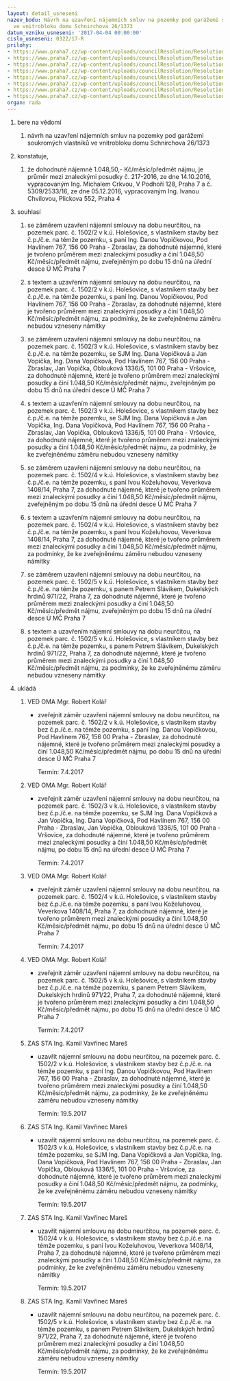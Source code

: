 ```yaml
---
layout: detail_usneseni
nazev_bodu: Návrh na uzavření nájemních smluv na pozemky pod garážemi soukromých vlastníků
  ve vnitrobloku domu Schnirchova 26/1373
datum_vzniku_usneseni: '2017-04-04 00:00:00'
cislo_usneseni: 0322/17-R
prilohy:
- https://www.praha7.cz/wp-content/uploads/councilResolution/Resolutions/29235/export/01_NS1373garaze~187071.docx
- https://www.praha7.cz/wp-content/uploads/councilResolution/Resolutions/29235/export/02_NS1373garaze~187070.pdf
- https://www.praha7.cz/wp-content/uploads/councilResolution/Resolutions/29235/export/03_NS1373garaze~187069.pdf
- https://www.praha7.cz/wp-content/uploads/councilResolution/Resolutions/29235/export/04_NS1373garaze~187068.doc
- https://www.praha7.cz/wp-content/uploads/councilResolution/Resolutions/29235/export/05_NS1373garaze~187067.doc
- https://www.praha7.cz/wp-content/uploads/councilResolution/Resolutions/29235/export/06_NS1373garaze~187066.doc
- https://www.praha7.cz/wp-content/uploads/councilResolution/Resolutions/29235/export/07_NS1373garaze~187065.doc
- https://www.praha7.cz/wp-content/uploads/councilResolution/Resolutions/29235/export/export~296355.pdf
organ: rada
---
```

<ol id="urzList" class="urzList_view"><li id="" class="urzClass1"><span name="1">bere na vědomí</span><ol class="urzOlClass"><li style="text-align: left;" id="" class="urzClass2"><span><p>návrh na uzavření nájemních smluv na pozemky pod garážemi soukromých vlastníků ve vnitrobloku domu Schnirchova 26/1373</p></span></li></ol></li><li id="" class="urzClass1"><span name="50">konstatuje,</span><ol class="urzOlClass"><li style="text-align: left;" id="" class="urzClass2"><span><p>že dohodnuté nájemné 1.048,50,- Kč/měsíc/předmět nájmu, je průměr mezi znaleckými posudky č. 217-2016, ze dne 14.10.2016, vypracovaným Ing. Michalem Crkvou, V Podhoří 128, Praha 7 a č. 5309/2533/16, ze dne 05.12.2016, vypracovaným Ing. Ivanou Chvílovou, Plickova 552, Praha 4<br></p></span></li></ol></li><li id="" class="urzClass1"><span name="26">souhlasí</span><ol class="urzOlClass"><li style="text-align: left;" id="" class="urzClass2"><span><p>se záměrem uzavření nájemní smlouvy na dobu neurčitou, na pozemek parc. č. 1502/2 v k.ú. Holešovice, s vlastníkem stavby bez č.p./č.e. na témže pozemku, s paní Ing. Danou Vopičkovou, Pod Havlínem 767, 156 00 Praha - Zbraslav, za dohodnuté nájemné, které je tvořeno průměrem mezi znaleckými posudky a činí 1.048,50 Kč/měsíc/předmět nájmu, zveřejněným po dobu 15 dnů na úřední desce Ú MČ Praha 7<br></p></span></li><li style="text-align: left;" id="" class="urzClass2"><span><p>s textem a uzavřením nájemní smlouvy na dobu neurčitou, na pozemek parc. č. 1502/2 v k.ú. Holešovice, s vlastníkem stavby bez č.p./č.e. na témže pozemku, s paní Ing. Danou Vopičkovou, Pod Havlínem 767, 156 00 Praha - Zbraslav, za dohodnuté nájemné, které je tvořeno průměrem mezi znaleckými posudky a činí 1.048,50 Kč/měsíc/předmět nájmu, za podmínky, že ke zveřejněnému záměru nebudou vzneseny námitky<br></p></span></li><li style="text-align: left;" id="" class="urzClass2"><span><p>se záměrem uzavření nájemní smlouvy na dobu neurčitou, na pozemek parc. č. 1502/3 v k.ú. Holešovice, s vlastníkem stavby bez č.p./č.e. na témže pozemku, se SJM Ing. Dana Vopičková a Jan Vopička, Ing. Dana Vopičková, Pod Havlínem 767, 156 00 Praha - Zbraslav, Jan Vopička, Oblouková 1336/5, 101 00 Praha - Vršovice, za dohodnuté nájemné, které je tvořeno průměrem mezi znaleckými posudky a činí 1.048,50 Kč/měsíc/předmět nájmu, zveřejněným po dobu 15 dnů na úřední desce Ú MČ Praha 7</p></span></li><li style="text-align: left;" id="" class="urzClass2"><span><p>s textem a uzavřením nájemní smlouvy na dobu neurčitou, na pozemek parc. č. 1502/3 v k.ú. Holešovice, s vlastníkem stavby bez č.p./č.e. na témže pozemku, se SJM Ing. Dana Vopičková a Jan Vopička, Ing. Dana Vopičková, Pod Havlínem 767, 156 00 Praha - Zbraslav,&nbsp;Jan Vopička,&nbsp;Oblouková 1336/5, 101 00 Praha - Vršovice, za dohodnuté nájemné, které je tvořeno průměrem mezi znaleckými posudky a činí 1.048,50 Kč/měsíc/předmět nájmu, za podmínky, že ke zveřejněnému záměru nebudou vzneseny námitky</p></span></li><li style="text-align: left;" id="" class="urzClass2"><span><p>se záměrem uzavření nájemní smlouvy na dobu neurčitou, na pozemek parc. č. 1502/4 v k.ú. Holešovice, s vlastníkem stavby bez č.p./č.e. na témže pozemku, s paní Ivou Koželuhovou, Veverkova 1408/14, Praha 7, za dohodnuté nájemné, které je tvořeno průměrem mezi znaleckými posudky a činí 1.048,50 Kč/měsíc/předmět nájmu, zveřejněným po dobu 15 dnů na úřední desce Ú MČ Praha 7</p></span></li><li style="text-align: left;" id="" class="urzClass2"><span><p>s textem a uzavřením nájemní smlouvy na dobu neurčitou, na pozemek parc. č. 1502/4 v k.ú. Holešovice, s vlastníkem stavby bez č.p./č.e. na témže pozemku, s paní Ivou Koželuhovou, Veverkova 1408/14, Praha 7, za dohodnuté nájemné, které je tvořeno průměrem mezi znaleckými posudky a činí 1.048,50 Kč/měsíc/předmět nájmu, za podmínky, že ke zveřejněnému záměru nebudou vzneseny námitky</p></span></li><li style="text-align: left;" id="" class="urzClass2"><span><p>se záměrem uzavření nájemní smlouvy na dobu neurčitou, na pozemek parc. č. 1502/5 v k.ú. Holešovice, s vlastníkem stavby bez č.p./č.e. na témže pozemku, s panem Petrem Slávikem, Dukelských hrdinů 971/22, Praha 7, za dohodnuté nájemné, které je tvořeno průměrem mezi znaleckými posudky a činí 1.048,50 Kč/měsíc/předmět nájmu, zveřejněným po dobu 15 dnů na úřední desce Ú MČ Praha 7</p></span></li><li style="text-align: left;" id="" class="urzClass2"><span><p>s textem a uzavřením nájemní smlouvy na dobu neurčitou, na pozemek parc. č. 1502/5 v k.ú. Holešovice, s vlastníkem stavby bez č.p./č.e. na témže pozemku, s panem Petrem Slávikem, Dukelských hrdinů 971/22, Praha 7, za dohodnuté nájemné, které je tvořeno průměrem mezi znaleckými posudky a činí 1.048,50 Kč/měsíc/předmět nájmu, za podmínky, že ke zveřejněnému záměru nebudou vzneseny námitky</p></span></li></ol></li><li class="urzClass1" id="urzUkoly"><span name="1">ukládá</span><ol class="urzOlClass"><li class="urzClass2"><span><p>VED OMA Mgr. Robert Kolář</p></span><ul class="urzUlClass"><li class="urzClass3"><span><p>zveřejnit záměr uzavření nájemní smlouvy na dobu neurčitou, na pozemek parc. č. 1502/2 v k.ú. Holešovice, s vlastníkem stavby bez č.p./č.e. na témže pozemku, s paní Ing. Danou Vopičkovou, Pod Havlínem 767, 156 00 Praha - Zbraslav, za dohodnuté nájemné, které je tvořeno průměrem mezi znaleckými posudky a činí 1.048,50 Kč/měsíc/předmět nájmu, po dobu 15 dnů na úřední desce Ú MČ Praha 7</p></span><span class="urzUkolTermin">  Termín:&nbsp;7.4.2017</span></li></ul></li><li class="urzClass2"><span><p>VED OMA Mgr. Robert Kolář</p></span><ul class="urzUlClass"><li class="urzClass3"><span><p>zveřejnit záměr uzavření nájemní smlouvy na dobu neurčitou, na pozemek parc. č. 1502/3 v k.ú. Holešovice, s vlastníkem stavby bez č.p./č.e. na témže pozemku, se SJM Ing. Dana Vopičková a Jan Vopička, Ing. Dana Vopičková, Pod Havlínem 767, 156 00 Praha - Zbraslav, Jan Vopička, Oblouková 1336/5, 101 00 Praha - Vršovice, za dohodnuté nájemné, které je tvořeno průměrem mezi znaleckými posudky a činí 1.048,50 Kč/měsíc/předmět nájmu, po dobu 15 dnů na úřední desce Ú MČ Praha 7</p></span><span class="urzUkolTermin">  Termín:&nbsp;7.4.2017</span></li></ul></li><li class="urzClass2"><span><p>VED OMA Mgr. Robert Kolář</p></span><ul class="urzUlClass"><li class="urzClass3"><span><p>zveřejnit záměr uzavření nájemní smlouvy na dobu neurčitou, na pozemek parc. č. 1502/4 v k.ú. Holešovice, s vlastníkem stavby bez č.p./č.e. na témže pozemku, s paní Ivou Koželuhovou, Veverkova 1408/14, Praha 7, za dohodnuté nájemné, které je tvořeno průměrem mezi znaleckými posudky a činí 1.048,50 Kč/měsíc/předmět nájmu, po dobu 15 dnů na úřední desce Ú MČ Praha 7</p></span><span class="urzUkolTermin">  Termín:&nbsp;7.4.2017</span></li></ul></li><li class="urzClass2"><span><p>VED OMA Mgr. Robert Kolář</p></span><ul class="urzUlClass"><li class="urzClass3"><span><p>zveřejnit záměr uzavření nájemní smlouvy na dobu neurčitou, na pozemek parc. č. 1502/5 v k.ú. Holešovice, s vlastníkem stavby bez č.p./č.e. na témže pozemku, s panem Petrem Slávikem, Dukelských hrdinů 971/22, Praha 7, za dohodnuté nájemné, které je tvořeno průměrem mezi znaleckými posudky a činí 1.048,50 Kč/měsíc/předmět nájmu, po dobu 15 dnů na úřední desce Ú MČ Praha 7</p></span><span class="urzUkolTermin">  Termín:&nbsp;7.4.2017</span></li></ul></li><li class="urzClass2"><span><p>ZAS STA Ing. Kamil Vavřinec Mareš</p></span><ul class="urzUlClass"><li class="urzClass3"><span><p>uzavřít nájemní smlouvu na dobu neurčitou, na pozemek parc. č. 1502/2 v k.ú. Holešovice, s vlastníkem stavby bez č.p./č.e. na témže pozemku, s paní Ing. Danou Vopičkovou, Pod Havlínem 767, 156 00 Praha - Zbraslav, za dohodnuté nájemné, které je tvořeno průměrem mezi znaleckými posudky a činí 1.048,50 Kč/měsíc/předmět nájmu, za podmínky, že ke zveřejněnému záměru nebudou vzneseny námitky</p></span><span class="urzUkolTermin">  Termín:&nbsp;19.5.2017</span></li></ul></li><li class="urzClass2"><span><p>ZAS STA Ing. Kamil Vavřinec Mareš</p></span><ul class="urzUlClass"><li class="urzClass3"><span><p>uzavřít nájemní smlouvu na dobu neurčitou, na pozemek parc. č. 1502/3 v k.ú. Holešovice, s vlastníkem stavby bez č.p./č.e. na témže pozemku, se SJM Ing. Dana Vopičková a Jan Vopička, Ing. Dana Vopičková, Pod Havlínem 767, 156 00 Praha - Zbraslav, Jan Vopička, Oblouková 1336/5, 101 00 Praha - Vršovice, za dohodnuté nájemné, které je tvořeno průměrem mezi znaleckými posudky a činí 1.048,50 Kč/měsíc/předmět nájmu, za podmínky, že ke zveřejněnému záměru nebudou vzneseny námitky</p></span><span class="urzUkolTermin">  Termín:&nbsp;19.5.2017</span></li></ul></li><li class="urzClass2"><span><p>ZAS STA Ing. Kamil Vavřinec Mareš</p></span><ul class="urzUlClass"><li class="urzClass3"><span><p>uzavřít nájemní smlouvu na dobu neurčitou, na pozemek parc. č. 1502/4 v k.ú. Holešovice, s vlastníkem stavby bez č.p./č.e. na témže pozemku, s paní Ivou Koželuhovou, Veverkova 1408/14, Praha 7, za dohodnuté nájemné, které je tvořeno průměrem mezi znaleckými posudky a činí 1.048,50 Kč/měsíc/předmět nájmu, za podmínky, že ke zveřejněnému záměru nebudou vzneseny námitky</p></span><span class="urzUkolTermin">  Termín:&nbsp;19.5.2017</span></li></ul></li><li class="urzClass2"><span><p>ZAS STA Ing. Kamil Vavřinec Mareš</p></span><ul class="urzUlClass"><li class="urzClass3"><span><p>uzavřít nájemní smlouvu na dobu neurčitou, na pozemek parc. č. 1502/5 v k.ú. Holešovice, s vlastníkem stavby bez č.p./č.e. na témže pozemku, s panem Petrem Slávikem, Dukelských hrdinů 971/22, Praha 7, za dohodnuté nájemné, které je tvořeno průměrem mezi znaleckými posudky a činí 1.048,50 Kč/měsíc/předmět nájmu, za podmínky, že ke zveřejněnému záměru nebudou vzneseny námitky</p></span><span class="urzUkolTermin">  Termín:&nbsp;19.5.2017</span></li></ul></li></ol></li></ol>